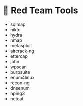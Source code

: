 # 🔴 Red Team Tools

- sqlmap
- nikto
- hydra
- nmap
- metasploit
- aircrack-ng
- ettercap
- john
- wpscan
- burpsuite
- enum4linux
- recon-ng
- dnsenum
- hping3
- netcat
